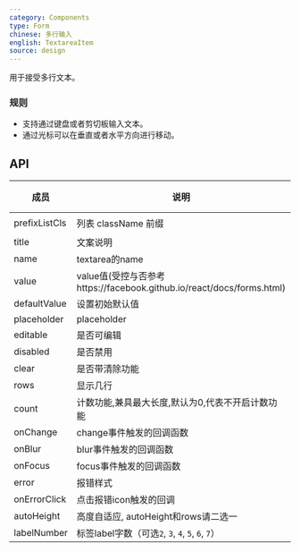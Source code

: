 ```yaml
---
category: Components
type: Form
chinese: 多行输入
english: TextareaItem
source: design
---
```



用于接受多行文本。

### 规则
- 支持通过键盘或者剪切板输入文本。
- 通过光标可以在垂直或者水平方向进行移动。


## API


| 成员        | 说明           | 类型             | 默认值       |
|------------|----------------|-----------------|--------------|
| prefixListCls    |   列表 className 前缀      | String |  `am-list`  |
| title    | 文案说明        | String/node |  '' |
| name    | textarea的name       | String |   -  |
| value    | value值(受控与否参考https://facebook.github.io/react/docs/forms.html)  | String |  无  |
| defaultValue    | 设置初始默认值        | String |  -  |
| placeholder      | placeholder        | String | ''  |
| editable    | 是否可编辑        | bool |  true  |
| disabled    | 是否禁用        | bool |  false  |
| clear      |   是否带清除功能      | bool |  true  |
| rows      |   显示几行      | number |   1 |
| count      |  计数功能,兼具最大长度,默认为0,代表不开启计数功能      | number | -  |
| onChange    | change事件触发的回调函数 | Function(val) |  -  |
| onBlur     | blur事件触发的回调函数 | Function(val) |   -  |
| onFocus    | focus事件触发的回调函数 | Function(val) |  -  |
| error       | 报错样式        | bool |  false  |
| onErrorClick       | 点击报错icon触发的回调   | Function |  无  |
| autoHeight       | 高度自适应, autoHeight和rows请二选一    | bool  | false  |
| labelNumber   | 标签label字数（可选`2`, `3`, `4`, `5`, `6`, `7`） | number | `4`  |
